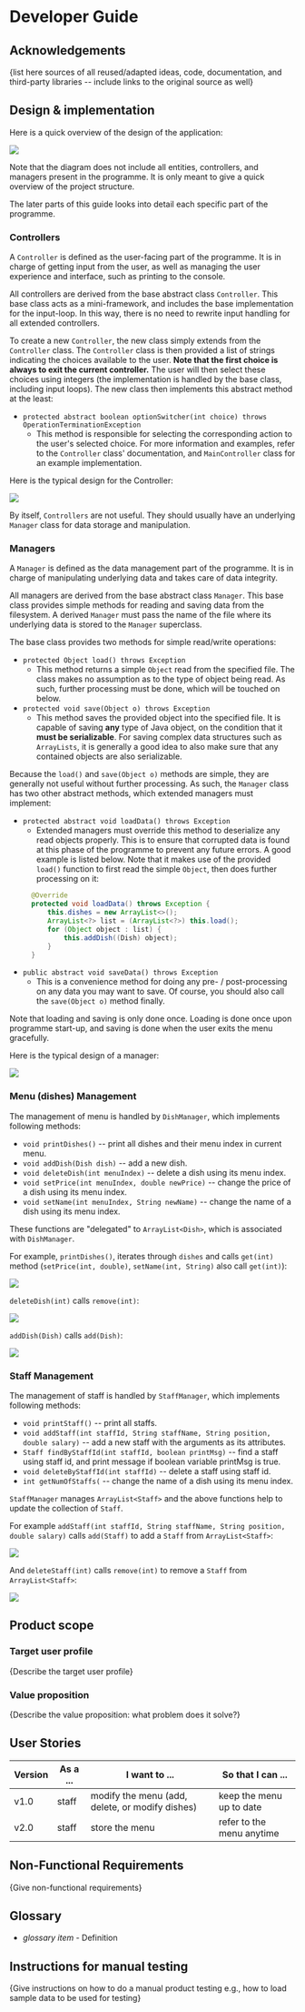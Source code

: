 # Developer Guide

## Acknowledgements

{list here sources of all reused/adapted ideas, code, documentation, and third-party libraries -- include links to the original source as well}

## Design & implementation

Here is a quick overview of the design of the application:

![](diagrams/class/all.png)

Note that the diagram does not include all entities, controllers, and managers
present in the programme. It is only meant to give a quick overview of the project structure.

The later parts of this guide looks into detail each specific part of the programme.

### Controllers
A `Controller` is defined as the user-facing part of the programme. It is in charge of getting
input from the user, as well as managing the user experience and interface, such as printing to the console.

All controllers are derived from the base abstract class `Controller`. This base class acts as a mini-framework, and
includes the base implementation for the input-loop. In this way, there is no need to rewrite input handling for all 
extended controllers. 

To create a new `Controller`, the new class simply extends from the `Controller` class. The `Controller` class is then provided
a list of strings indicating the choices available to the user. **Note that the first choice is always to exit the current controller.** 
The user will then select these choices using integers (the implementation is handled by the base class, including
input loops). The new class then implements this abstract method at the least:
- `protected abstract boolean optionSwitcher(int choice) throws OperationTerminationException`
  - This method is responsible for selecting the corresponding action to the user's selected choice.
  For more information and examples, refer to the `Controller` class' documentation, and `MainController` class for an
  example implementation.

Here is the typical design for the Controller:

![](diagrams/class/controller.png)


By itself, `Controllers` are not useful. They should usually have an underlying `Manager` class for data storage and
manipulation.

### Managers
A `Manager` is defined as the data management part of the programme. It is in charge of manipulating underlying data and
takes care of data integrity.

All managers are derived from the base abstract class `Manager`. This base class provides simple methods for reading and
saving data from the filesystem. A derived `Manager` must pass the name of the file where its underlying data is stored
to the `Manager` superclass.

The base class provides two methods for simple read/write operations:
- `protected Object load() throws Exception`
  - This method returns a simple `Object` read from the specified file. The class makes no assumption as to the
  type of object being read. As such, further processing must be done, which will be touched on below.
- `protected void save(Object o) throws Exception`
  - This method saves the provided object into the specified file. It is capable of saving **any** type of Java object,
  on the condition that it **must be serializable**. For saving complex data structures such as `ArrayLists`, it is generally
  a good idea to also make sure that any contained objects are also serializable.

Because the `load()` and `save(Object o)` methods are simple, they are generally not useful without further processing.
As such, the `Manager` class has two other abstract methods, which extended managers must implement:
- `protected abstract void loadData() throws Exception`
  - Extended managers must override this method to deserialize any read objects properly. This is to ensure that
  corrupted data is found at this phase of the programme to prevent any future errors. A good example is listed below.
  Note that it makes use of the provided `load()` function to first read the simple `Object`, then does further
  processing on it:
  ```java
    @Override
    protected void loadData() throws Exception {
        this.dishes = new ArrayList<>();
        ArrayList<?> list = (ArrayList<?>) this.load();
        for (Object object : list) {
            this.addDish((Dish) object);
        }
    }
  ```
- `public abstract void saveData() throws Exception`
  - This is a convenience method for doing any pre- / post-processing on any data you may want to save. Of course, you should
  also call the `save(Object o)` method finally.

Note that loading and saving is only done once. Loading is done once upon programme start-up, and saving is done
when the user exits the menu gracefully.

Here is the typical design of a manager:

![](diagrams/class/manager.png)


### Menu (dishes) Management

The management of menu is handled by `DishManager`, which implements following methods:

- `void printDishes()` -- print all dishes and their menu index in current menu.
- `void addDish(Dish dish)` -- add a new dish.
- `void deleteDish(int menuIndex)` -- delete a dish using its menu index.
- `void setPrice(int menuIndex, double newPrice)` -- change the price of a dish using its menu index.
- `void setName(int menuIndex, String newName)` -- change the name of a dish using its menu index.

These functions are "delegated" to `ArrayList<Dish>`, which is associated with `DishManager`.

For example, `printDishes()`, iterates through `dishes` and calls `get(int)` method (`setPrice(int, double)`, `setName(int, String)` also call `get(int)`):

![](diagrams/sqeuence/DishManager_printDishes.png)

`deleteDish(int)` calls `remove(int)`:

![](diagrams/sqeuence/DishManager_deleteDish.png)

`addDish(Dish)` calls `add(Dish)`:

![](diagrams/sqeuence/DishManager_addDish.png)


### Staff Management

The management of staff is handled by `StaffManager`, which implements following methods:

- `void printStaff()` -- print all staffs.
- `void addStaff(int staffId, String staffName, String position, double salary)` -- add a new staff with the arguments as its attributes.
- `Staff findByStaffId(int staffId, boolean printMsg)` -- find a staff using staff id, and print message if boolean variable printMsg is true.
- `void deleteByStaffId(int staffId)` -- delete a staff using staff id.
- `int getNumOfStaffs(` -- change the name of a dish using its menu index.

`StaffManager` manages `ArrayList<Staff>` and the above functions help to update the collection of `Staff`.

For example `addStaff(int staffId, String staffName, String position, double salary)` calls `add(Staff)` to add a `Staff` from `ArrayList<Staff>`:

![](diagrams/sqeuence/StaffManager_addStaff.png)

And `deleteStaff(int)` calls `remove(int)` to remove a `Staff` from `ArrayList<Staff>`:

![](diagrams/sqeuence/StaffManager_deleteStaff.png)


## Product scope
### Target user profile

{Describe the target user profile}

### Value proposition

{Describe the value proposition: what problem does it solve?}

## User Stories

|Version| As a ... | I want to ... | So that I can ...|
|--------|----------|---------------|------------------|
|v1.0|staff|modify the menu (add, delete, or modify dishes)|keep the menu up to date|
|v2.0|staff|store the menu|refer to the menu anytime|

## Non-Functional Requirements

{Give non-functional requirements}

## Glossary

* *glossary item* - Definition

## Instructions for manual testing

{Give instructions on how to do a manual product testing e.g., how to load sample data to be used for testing}
